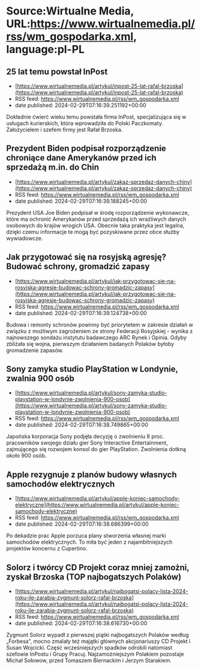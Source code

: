 # Source:Wirtualne Media, URL:https://www.wirtualnemedia.pl/rss/wm_gospodarka.xml, language:pl-PL

## 25 lat temu powstał InPost
 - [https://www.wirtualnemedia.pl/artykul/inpost-25-lat-rafal-brzoska](https://www.wirtualnemedia.pl/artykul/inpost-25-lat-rafal-brzoska)
 - RSS feed: https://www.wirtualnemedia.pl/rss/wm_gospodarka.xml
 - date published: 2024-02-29T07:16:39.251192+00:00

Dokładnie ćwierć wieku temu powstała firma InPost, specjalizująca się w usługach kurierskich, która wprowadziła do Polski Paczkomaty. Założycielem i szefem firmy jest Rafał Brzoska.

## Prezydent Biden podpisał rozporządzenie chroniące dane Amerykanów przed ich sprzedażą m.in. do Chin
 - [https://www.wirtualnemedia.pl/artykul/zakaz-sprzedaz-danych-chiny](https://www.wirtualnemedia.pl/artykul/zakaz-sprzedaz-danych-chiny)
 - RSS feed: https://www.wirtualnemedia.pl/rss/wm_gospodarka.xml
 - date published: 2024-02-29T07:16:39.188245+00:00

Prezydent USA Joe Biden podpisał w środę rozporządzenie wykonawcze, które ma ochronić Amerykanów przed sprzedażą ich wrażliwych danych osobowych do krajów wrogich USA. Obecnie taka praktyka jest legalna, dzięki czemu informacje te mogą być pozyskiwane przez obce służby wywiadowcze.

## Jak przygotować się na rosyjską agresję? Budować schrony, gromadzić zapasy
 - [https://www.wirtualnemedia.pl/artykul/jak-przygotowac-sie-na-rosyjska-agresje-budowac-schrony-gromadzic-zapasy](https://www.wirtualnemedia.pl/artykul/jak-przygotowac-sie-na-rosyjska-agresje-budowac-schrony-gromadzic-zapasy)
 - RSS feed: https://www.wirtualnemedia.pl/rss/wm_gospodarka.xml
 - date published: 2024-02-29T07:16:39.124738+00:00

Budowa i remonty schronów powinny być priorytetem w zakresie działań w związku z możliwym zagrożeniem ze strony Federacji Rosyjskiej - wynika z najnowszego sondażu instytutu badawczego ARC Rynek i Opinia. Gdyby zbliżała się wojna, pierwszym działaniem badanych Polaków byłoby gromadzenie zapasów.

## Sony zamyka studio PlayStation w Londynie, zwalnia 900 osób
 - [https://www.wirtualnemedia.pl/artykul/sony-zamyka-studio-playstation-w-londynie-zwolnienia-900-osob](https://www.wirtualnemedia.pl/artykul/sony-zamyka-studio-playstation-w-londynie-zwolnienia-900-osob)
 - RSS feed: https://www.wirtualnemedia.pl/rss/wm_gospodarka.xml
 - date published: 2024-02-29T07:16:38.749865+00:00

Japońska korporacja Sony podjęła decyzję o zwolnieniu 8 proc. pracowników swojego działu gier Sony Interactive Entertainment, zajmującego się rozwojem konsol do gier PlayStation. Zwolnienia dotkną około 900 osób.

## Apple rezygnuje z planów budowy własnych samochodów elektrycznych
 - [https://www.wirtualnemedia.pl/artykul/apple-koniec-samochody-elektryczne](https://www.wirtualnemedia.pl/artykul/apple-koniec-samochody-elektryczne)
 - RSS feed: https://www.wirtualnemedia.pl/rss/wm_gospodarka.xml
 - date published: 2024-02-29T07:16:38.686399+00:00

Po dekadzie prac Apple porzuca plany stworzenia własnej marki samochodów elektrycznych. To miła być jeden z najambitniejszych projektów koncernu z Cupertino.

## Solorz i twórcy CD Projekt coraz mniej zamożni, zyskał Brzoska (TOP najbogatszych Polaków)
 - [https://www.wirtualnemedia.pl/artykul/najbogatsi-polacy-lista-2024-roku-ile-zarabia-zygmunt-solorz-rafal-brzoska](https://www.wirtualnemedia.pl/artykul/najbogatsi-polacy-lista-2024-roku-ile-zarabia-zygmunt-solorz-rafal-brzoska)
 - RSS feed: https://www.wirtualnemedia.pl/rss/wm_gospodarka.xml
 - date published: 2024-02-29T07:16:38.616730+00:00

Zygmunt Solorz wypadł z pierwszej piątki najbogatszych Polaków według „Forbesa”, mocno zmalały też majątki głównych akcjonariuszy CD Projekt i Susan Wojcicki. Część wcześniejszych spadków odrobili natomiast szefowie InPostu i Grupy Pracuj. Najzamożniejszym Polakiem pozostaje Michał Sołowow, przed Tomaszem Biernackim i Jerzym Starakiem.

